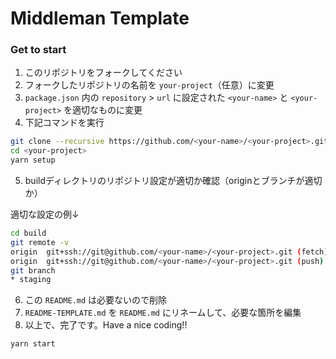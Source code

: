 

# Middleman Template

### Get to start

1. このリポジトリをフォークしてください
2. フォークしたリポジトリの名前を `your-project`（任意）に変更
3. `package.json` 内の `repository` > `url` に設定された `<your-name>` と `<your-project>` を適切なものに変更
4. 下記コマンドを実行

```sh
git clone --recursive https://github.com/<your-name>/<your-project>.git
cd <your-project>
yarn setup
```

5. buildディレクトリのリポジトリ設定が適切か確認（originとブランチが適切か）

適切な設定の例↓

```sh
cd build
git remote -v
origin	git+ssh://git@github.com/<your-name>/<your-project>.git (fetch)
origin	git+ssh://git@github.com/<your-name>/<your-project>.git (push)
git branch
* staging
```

6. この `README.md` は必要ないので削除
7. `README-TEMPLATE.md` を `README.md` にリネームして、必要な箇所を編集
8. 以上で、完了です。Have a nice coding!!

```sh
yarn start
```

[deps]: https://img.shields.io/david/naokazuterada/middleman-template.svg
[deps-url]: https://david-dm.org/naokazuterada/middleman-template
